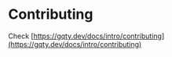 # Contributing

Check [https://gqty.dev/docs/intro/contributing](https://gqty.dev/docs/intro/contributing)
